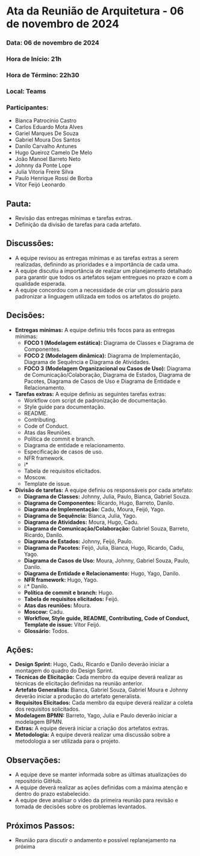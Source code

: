 # Ata da Reunião de Arquitetura - 06 de novembro de 2024

### Data: 06 de novembro de 2024

### Hora de Início: 21h

### Hora de Término: 22h30

### Local: Teams

### Participantes:

- Bianca Patrocínio Castro
- Carlos Eduardo Mota Alves
- Gariel Marques De Souza
- Gabriel Moura Dos Santos
- Danilo Carvalho Antunes
- Hugo Queiroz Camelo De Melo
- João Manoel Barreto Neto
- Johnny da Ponte Lope
- Julia Vitoria Freire Silva
- Paulo Henrique Rossi de Borba
- Vitor Feijó Leonardo

## Pauta:

- Revisão das entregas mínimas e tarefas extras.
- Definição da divisão de tarefas para cada artefato.

## Discussões:

- A equipe revisou as entregas mínimas e as tarefas extras a serem realizadas,  definindo as prioridades e a importância de cada uma. 
- A equipe discutiu a importância de realizar um planejamento detalhado para garantir que todos os artefatos sejam entregues no prazo e com a qualidade esperada.
- A equipe concordou com a necessidade de criar um glossário para padronizar a linguagem utilizada em todos os artefatos do projeto.

## Decisões:

- **Entregas mínimas:** A equipe definiu três focos para as entregas mínimas:
    - **FOCO 1 (Modelagem estática):**  Diagrama de Classes e Diagrama de Componentes.
    - **FOCO 2 (Modelagem dinâmica):** Diagrama de Implementação, Diagrama de Sequência e Diagrama de Atividades.
    - **FOCO 3 (Modelagem Organizacional ou Casos de Uso):** Diagrama de Comunicação/Colaboração, Diagrama de Estados, Diagrama de Pacotes, Diagrama de Casos de Uso e Diagrama de Entidade e Relacionamento.
- **Tarefas extras:** A equipe definiu as seguintes tarefas extras:
    - Workflow com script de padronização de documentação.
    - Style guide para documentação.
    - README.
    - Contributing.
    - Code of Conduct.
    - Atas das Reuniões.
    - Política de commit e branch.
    - Diagrama de entidade e relacionamento.
    - Especificação de casos de uso.
    - NFR framework.
    - i* 
    - Tabela de requisitos elicitados.
    - Moscow.
    - Template de issue.
- **Divisão de tarefas:**  A equipe definiu os responsáveis por cada artefato:
    - **Diagrama de Classes:** Johnny, Julia, Paulo, Bianca, Gabriel Souza.
    - **Diagrama de Componentes:** Ricardo, Hugo, Barreto, Danilo.
    - **Diagrama de Implementação:** Cadu, Moura, Feijó, Yago.
    - **Diagrama de Sequência:** Bianca, Julia, Yago.
    - **Diagrama de Atividades:** Moura, Hugo, Cadu.
    - **Diagrama de Comunicação/Colaboração:** Gabriel Souza, Barreto, Ricardo, Danilo.
    - **Diagrama de Estados:** Johnny, Feijó, Paulo.
    - **Diagrama de Pacotes:** Feijó, Julia, Bianca, Hugo, Ricardo, Cadu, Yago.
    - **Diagrama de Casos de Uso:** Moura, Johnny, Gabriel Souza, Paulo, Danilo.
    - **Diagrama de Entidade e Relacionamento:** Hugo, Yago, Danilo.
    - **NFR framework:** Hugo, Yago.
    - **i*:** Danilo.
    - **Política de commit e branch:** Hugo.
    - **Tabela de requisitos elicitados:** Feijó.
    - **Atas das reuniões:** Moura.
    - **Moscow:** Cadu.
    - **Workflow, Style guide, README, Contributing, Code of Conduct, Template de issue:** Vítor Feijó.
    - **Glossário:** Todos. 

## Ações:

- **Design Sprint:** Hugo, Cadu, Ricardo e Danilo deverão iniciar a montagem do quadro do Design Sprint.
- **Técnicas de Elicitação:** Cada membro da equipe deverá realizar as técnicas de elicitação definidas na reunião anterior. 
- **Artefato Generalista:** Bianca, Gabriel Souza, Gabriel Moura e Johnny deverão iniciar a produção do artefato generalista. 
- **Requisitos Elicitados:** Cada membro da equipe deverá realizar a coleta dos requisitos solicitados.
- **Modelagem BPMN:** Barreto, Yago, Julia e Paulo deverão iniciar a modelagem BPMN.
- **Extras:** A equipe deverá iniciar a criação dos artefatos extras.
- **Metodologia:** A equipe deverá realizar uma discussão sobre a metodologia a ser utilizada para o projeto. 

## Observações:

- A equipe deve se manter informada sobre as últimas atualizações do repositório GitHub. 
- A equipe deverá realizar as ações definidas com a máxima atenção e dentro do prazo estabelecido.
- A equipe deve analisar o vídeo da primeira reunião para revisão e tomada de decisões sobre os problemas levantados. 


## Próximos Passos:

- Reunião para discutir o andamento e possível replanejamento na próxima
